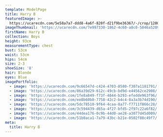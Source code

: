 ```yaml
---
template: ModelPage
title: Harry B
featuredImage: >-
  https://ucarecdn.com/5e58a7a7-ddd8-4a6f-820f-d21f9be36367/-/crop/1280x711/0,257/-/preview/
imageThumbnail: 'https://ucarecdn.com/7e997330-1862-4c60-a8c0-5846a5209b04/'
firstName: Harry B
collection: Boys
height: 93cm
measurementType: chest
bust: 53cm
waist: 53cm
hips: 54cm
size: 2-3
shoeSize: '8'
hair: Blonde
eyes: Blue
imagePortfolio:
  - image: 'https://ucarecdn.com/9c66547d-c424-4703-8580-f307a1181791/'
  - image: 'https://ucarecdn.com/86a39d29-612c-49cb-bd9d-e44562ce2908/'
  - image: 'https://ucarecdn.com/1fe8a849-f73f-4044-b293-efedde963f96/'
  - image: 'https://ucarecdn.com/ee8b60b0-7758-42c2-b4c4-8a3a3b74d190/'
  - image: 'https://ucarecdn.com/5dc78510-9f64-4caa-8a77-f7711f866c28/'
  - image: 'https://ucarecdn.com/3c594439-d65a-4f27-bfd5-2f97c22a6f82/'
  - image: 'https://ucarecdn.com/44dea176-0c9b-44d0-ae28-a3077d45d009/'
  - image: 'https://ucarecdn.com/51b0aca1-7a79-43bc-b21e-0502f88c49f7/'
meta:
  title: Harry B
---
```


